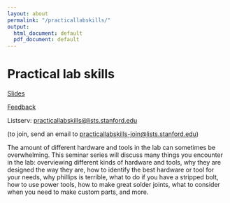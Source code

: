 ```yaml
---
layout: about
permalink: "/practicallabskills/"
output:
  html_document: default
  pdf_document: default
---
```

<style>
  .center-image
  {
    margin: 0 auto;
    display: block;
  }
</style>
# Practical lab skills
[Slides](https://drive.google.com/drive/folders/1iGM-H7lWApFdB4BkjzflOY1hdCAqu4pn?usp=sharing)

[Feedback](https://forms.gle/z644ufKZF5sqoRm9A)

Listserv: practicallabskills@lists.stanford.edu

(to join, send an email to practicallabskills-join@lists.stanford.edu)

The amount of different hardware and tools in the lab can sometimes be overwhelming. This seminar series will discuss many things you encounter in the lab: overviewing different kinds of hardware and tools, why they are designed the way they are, how to identify the best hardware or tool for your needs, why phillips is terrible, what to do if you have a stripped bolt, how to use power tools, how to make great solder joints, what to consider when you need to make custom parts, and more.